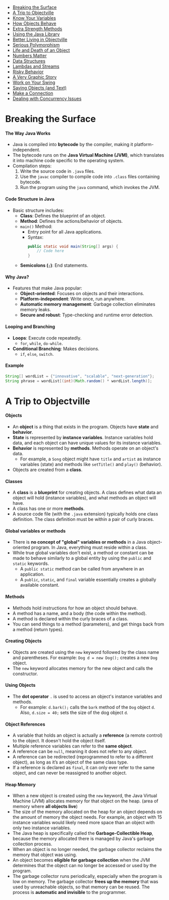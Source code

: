 *   [Breaking the Surface](#breaking-the-surface)
*   [A Trip to Objectville](#a-trip-to-objectville)
*   [Know Your Variables](#know-your-variables)
*   [How Objects Behave](#how-objects-behave)
*   [Extra Strength Methods](#extra-strength-methods)
*   [Using the Java Library](#using-the-java-library)
*   [Better Living in Objectville](#better-living-in-objectville)
*   [Serious Polymorphism](#serious-polymorphism)
*   [Life and Death of an Object](#life-and-death-of-an-object)
*   [Numbers Matter](#numbers-matter)
*   [Data Structures](#data-structures)
*   [Lambdas and Streams](#lambdas-and-streams)
*   [Risky Behavior](#risky-behavior)
*   [A Very Graphic Story](#a-very-graphic-story)
*   [Work on Your Swing](#work-on-your-swing)
*   [Saving Objects (and Text)](#saving-objects-and-text)
*   [Make a Connection](#make-a-connection)
*   [Dealing with Concurrency Issues](#dealing-with-concurrency-issues)

# Breaking the Surface

#### The Way Java Works
- Java is compiled into **bytecode** by the compiler, making it platform-independent.
- The bytecode runs on the **Java Virtual Machine (JVM)**, which translates it into machine code specific to the operating system.
- Compilation steps:
  1. Write the source code in `.java` files.
  2. Use the `javac` compiler to compile code into `.class` files containing bytecode.
  3. Run the program using the `java` command, which invokes the JVM.

#### Code Structure in Java
- Basic structure includes:
  - **Class**: Defines the blueprint of an object.
  - **Method**: Defines the actions/behavior of objects.
  - `main()` Method:
    - Entry point for all Java applications.
    - Syntax: 
      ```java
      public static void main(String[] args) {
          // Code here
      }
      ```
  - **Semicolons (`;`)**: End statements.

#### Why Java?
- Features that make Java popular:
  - **Object-oriented**: Focuses on objects and their interactions.
  - **Platform-independent**: Write once, run anywhere.
  - **Automatic memory management**: Garbage collection eliminates memory leaks.
  - **Secure and robust**: Type-checking and runtime error detection.

#### Looping and Branching
- **Loops**: Execute code repeatedly.
  - `for`, `while`, `do-while`.
- **Conditional Branching**: Makes decisions.
  - `if`, `else`, `switch`.

#### Example
```java
String[] wordList = {"innovative", "scalable", "next-generation"};
String phrase = wordList[(int)(Math.random() * wordList.length)];
```

# A Trip to Objectville

#### Objects
*   An **object** is a thing that exists in the program. Objects have **state** and **behavior**.
*   **State** is represented by **instance variables**. Instance variables hold data, and each object can have unique values for its instance variables.
*   **Behavior** is represented by **methods**. Methods operate on an object's data.
    *   For example, a `Song` object might have `title` and `artist` as instance variables (state) and methods like `setTitle()` and `play()` (behavior).
*   Objects are created from a **class**.

#### Classes
*   A **class** is a **blueprint** for creating objects. A class defines what data an object will hold (instance variables), and what methods an object will have.
*   A class has one or more **methods**.
*   A source code file (with the `.java` extension) typically holds one class definition. The class definition must be within a pair of curly braces.

#### Global variables or methods
*   There is **no concept of "global" variables or methods** in a Java object-oriented program. In Java, everything must reside within a class.
*   While true global variables don't exist, a method or constant can be made to behave similarly to a global entity by using the `public` and `static` keywords.
    *   A `public static` method can be called from anywhere in an application.
    *   A `public`, `static`, and `final` variable essentially creates a globally available constant.

#### Methods
*   Methods hold instructions for how an object should behave.
*   A method has a name, and a body (the code within the method).
*   A method is declared within the curly braces of a class.
*   You can send things to a method (parameters), and get things back from a method (return types).

#### Creating Objects
*   Objects are created using the `new` keyword followed by the class name and parentheses. For example: `Dog d = new Dog();` creates a new `Dog` object.
*   The `new` keyword allocates memory for the new object and calls the constructor.

#### Using Objects
*   The **dot operator** `.` is used to access an object's instance variables and methods.
    *   For example: `d.bark();` calls the `bark` method of the `Dog` object `d`. Also, `d.size = 40;` sets the size of the dog object `d`.

#### Object References
*   A variable that holds an object is actually a **reference** (a remote control) to the object. It doesn't hold the object itself.
*   Multiple reference variables can refer to the **same object**.
*   A reference can be `null`, meaning it does not refer to any object.
*   A reference can be redirected (reprogrammed to refer to a different object), as long as it’s an object of the same class type.
*   If a reference is declared as `final`, it can only ever refer to the same object, and can never be reassigned to another object.

#### Heap Memory
*   When a new object is created using the `new` keyword, the Java Virtual Machine (JVM) allocates memory for that object on the heap. (area of memory where **all objects live**)
*   The size of the memory allocated on the heap for an object depends on the amount of memory the object needs. For example, an object with 15 instance variables would likely need more space than an object with only two instance variables.
*   The Java heap is specifically called the **Garbage-Collectible Heap**, because the memory allocated there is managed by Java's garbage collection process.
*   When an object is no longer needed, the garbage collector reclaims the memory that object was using.
*   An object becomes **eligible for garbage collection** when the JVM determines that the object can no longer be accessed or used by the program.
*   The garbage collector runs periodically, especially when the program is low on memory. The garbage collector **frees up the memory** that was used by unreachable objects, so that memory can be reused. The process is **automatic and invisible** to the programmer.


